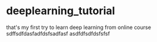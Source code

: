 # deeplearning_tutorial

that's my first try to learn deep learning from online course
sdffsdfdasfadfdsfsadfasf
asdfdfsdfdsfsfsf
